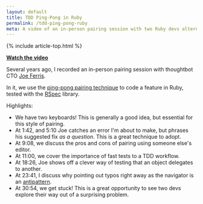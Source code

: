 ```yaml
---
layout: default
title: TDD Ping-Pong in Ruby
permalink: /tdd-ping-pong-ruby
meta: A video of an in-person pairing session with two Ruby devs alternating roles in the TDD process.
---
```


{% include article-top.html %}

**[Watch the video](https://thoughtbot.com/upcase/videos/ping-pong-paired-programing)**

Several years ago, I recorded an in-person pairing session with thoughtbot CTO [Joe Ferris](https://twitter.com/joeferris).

In it, we use the [ping-pong pairing technique](/pair-programming-guide/styles) to code a feature in Ruby, tested with the [RSpec](http://rspec.info/) library.

Highlights:

- We have two keyboards! This is generally a good idea, but essential for this style of pairing.
- At 1:42, and 5:10 Joe catches an error I'm about to make, but phrases his suggested fix _as a question_. This is a great technique to adopt.
- At 9:08, we discuss the pros and cons of pairing using someone else's editor.
- At 11:00, we cover the importance of fast tests to a TDD workflow.
- At 18:26, Joe shows off a clever way of testing that an object delegates to another.
- At 23:41, I discuss why pointing out typos right away as the navigator is an [antipattern](/pair-programming-guide/antipatterns#leaping-on-errors-too-quickly).
- At 30:54, we get stuck! This is a great opportunity to see two devs explore their way out of a surprising problem.
